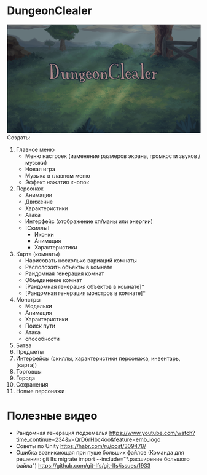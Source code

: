 ﻿# DungeonClealer 
![Изображение интро](/DungeonClealer/Assets/Sprites/Menu/Intro/1.png)
Создать:
1.	Главное меню
	-	Меню настроек (изменение размеров экрана, громкости звуков / музыки)
	-	Новая игра
	-	Музыка в главном меню
	-	Эффект нажатия кнопок
2.	Персонаж
	-	Анимации
	-	Движение
	-	Характеристики
	-	Атака
	-	Интерфейс (отображение хп/маны или энергии)
	-	[Скиллы]
		*	Иконки
		*	Анимация
		*	Характеристики
3.	Карта (комнаты)
	-	Нарисовать несколько вариаций комнаты
	-	Расположить объекты в комнате
	-	Рандомная генерация комнат
	-	Объединение комнат
	-	[Рандомная генерация объектов в комнате]*
	-	[Рандомная генерация монстров в комнате]*
4.	Монстры
	-	Модельки
	-	Анимация
	-	Характеристики
	-	Поиск пути
	-	Атака
	-	способности
5.	Битва
6.	Предметы
7.	Интерфейсы (скиллы, характеристики персонажа, инвентарь, [карта])
8.	Торговцы
9.	Города
10.	Сохранения
11.	Новые персонажи

# Полезные видео
- Рандомная генерация подземелья
https://www.youtube.com/watch?time_continue=234&v=QrD6rHbc4oo&feature=emb_logo
- Советы по Unity
https://habr.com/ru/post/309478/
- Ошибка возникающая при пуше больших файлов (Команда для решения: git lfs migrate import --include="*.расширение большого файла")
https://github.com/git-lfs/git-lfs/issues/1933